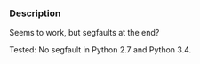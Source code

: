 ### Description
Seems to work, but segfaults at the end? 

Tested: No segfault in Python 2.7 and Python 3.4.

